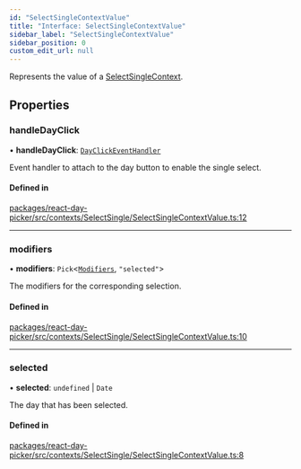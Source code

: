 ```yaml
---
id: "SelectSingleContextValue"
title: "Interface: SelectSingleContextValue"
sidebar_label: "SelectSingleContextValue"
sidebar_position: 0
custom_edit_url: null
---
```


Represents the value of a [SelectSingleContext](../variables/SelectSingleContext).

## Properties

### handleDayClick

• **handleDayClick**: [`DayClickEventHandler`](../types/DayClickEventHandler)

Event handler to attach to the day button to enable the single select.

#### Defined in

[packages/react-day-picker/src/contexts/SelectSingle/SelectSingleContextValue.ts:12](https://github.com/gpbl/react-day-picker/blob/6bc3b9d0/packages/react-day-picker/src/contexts/SelectSingle/SelectSingleContextValue.ts#L12)

___

### modifiers

• **modifiers**: `Pick`<[`Modifiers`](../types/Modifiers), ``"selected"``\>

The modifiers for the corresponding selection.

#### Defined in

[packages/react-day-picker/src/contexts/SelectSingle/SelectSingleContextValue.ts:10](https://github.com/gpbl/react-day-picker/blob/6bc3b9d0/packages/react-day-picker/src/contexts/SelectSingle/SelectSingleContextValue.ts#L10)

___

### selected

• **selected**: `undefined` \| `Date`

The day that has been selected.

#### Defined in

[packages/react-day-picker/src/contexts/SelectSingle/SelectSingleContextValue.ts:8](https://github.com/gpbl/react-day-picker/blob/6bc3b9d0/packages/react-day-picker/src/contexts/SelectSingle/SelectSingleContextValue.ts#L8)
